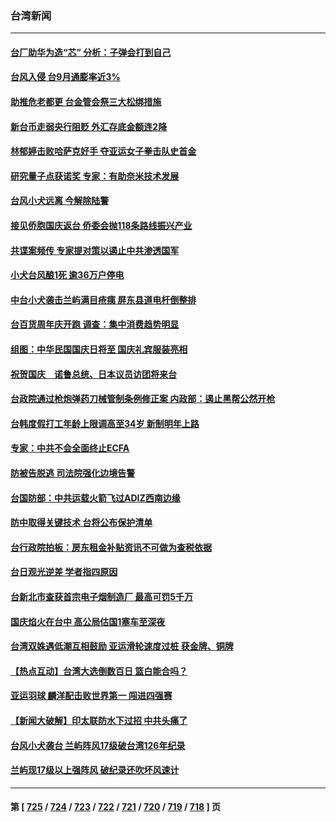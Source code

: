 ### 台湾新闻
---
#### [台厂助华为造“芯” 分析：子弹会打到自己](../../pages/ncid1349361/n14088859.md) 
#### [台风入侵  台9月通膨率近3%](../../pages/ncid1349361/n14088806.md) 
#### [助推危老都更 台金管会祭三大松绑措施](../../pages/ncid1349361/n14088802.md) 
#### [新台币走弱央行阻贬 外汇存底金额连2降](../../pages/ncid1349361/n14088803.md) 
#### [林郁婷击败哈萨克好手 夺亚运女子拳击队史首金](../../pages/ncid1349361/n14088841.md) 
#### [研究量子点获诺奖 专家：有助奈米技术发展](../../pages/ncid1349361/n14088798.md) 
#### [台风小犬远离 今解除陆警](../../pages/ncid1349361/n14088805.md) 
#### [接见侨胞国庆返台 侨委会抛118条路线振兴产业](../../pages/ncid1349361/n14088832.md) 
#### [共谍案频传 专家提对策以遏止中共渗透国军](../../pages/ncid1349361/n14078565.md) 
#### [小犬台风酿1死 逾36万户停电](../../pages/ncid1349361/n14088808.md) 
#### [中台小犬袭击兰屿满目疮痍 屏东县道电杆倒整排](../../pages/ncid1349361/n14088812.md) 
#### [台百货周年庆开跑 调查：集中消费趋势明显](../../pages/ncid1349361/n14088818.md) 
#### [组图：中华民国国庆日将至 国庆礼宾服装亮相](../../pages/ncid1349361/n14088700.md) 
#### [祝贺国庆　诺鲁总统、日本议员访团将来台](../../pages/ncid1349361/n14088752.md) 
#### [台政院通过枪炮弹药刀械管制条例修正案 内政部：遏止黑帮公然开枪](../../pages/ncid1349361/n14088756.md) 
#### [台韩度假打工年龄上限调高至34岁 新制明年上路](../../pages/ncid1349361/n14088746.md) 
#### [专家：中共不会全面终止ECFA](../../pages/ncid1349361/n14088731.md) 
#### [防被告脱逃 司法院强化边境告警](../../pages/ncid1349361/n14088734.md) 
#### [台国防部：中共运载火箭飞过ADIZ西南边缘](../../pages/ncid1349361/n14088678.md) 
#### [防中取得关键技术 台将公布保护清单](../../pages/ncid1349361/n14088697.md) 
#### [台行政院拍板：房东租金补贴资讯不可做为查税依据](../../pages/ncid1349361/n14088698.md) 
#### [台日观光逆差 学者指四原因](../../pages/ncid1349361/n14088662.md) 
#### [台新北市查获首宗电子烟制造厂 最高可罚5千万](../../pages/ncid1349361/n14088668.md) 
#### [国庆焰火在台中 高公局估国1塞车至深夜](../../pages/ncid1349361/n14088689.md) 
#### [台湾双姝遇低潮互相鼓励 亚运滑轮速度过桩 获金牌、铜牌](../../pages/ncid1349361/n14088636.md) 
#### [【热点互动】台湾大选倒数百日 篮白能合吗？](../../pages/ncid1349361/n14088285.md) 
#### [亚运羽球 麟洋配击败世界第一 闯进四强赛](../../pages/ncid1349361/n14088595.md) 
#### [【新闻大破解】印太联防水下过招 中共头痛了](../../pages/ncid1349361/n14088164.md) 
#### [台风小犬袭台 兰屿阵风17级破台湾126年纪录](../../pages/ncid1349361/n14088359.md) 
#### [兰屿现17级以上强阵风 破纪录还吹坏风速计](../../pages/ncid1349361/n14088263.md) 

---
#### 第 [ [725](./725.md) / [724](./724.md) / [723](./723.md) / [722](./722.md) / [721](./721.md) / [720](./720.md) / [719](./719.md) / [718](./718.md) ] 页
